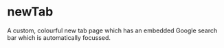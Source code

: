 # newTab
A custom, colourful new tab page which has an embedded Google search bar which is automatically focussed. 
